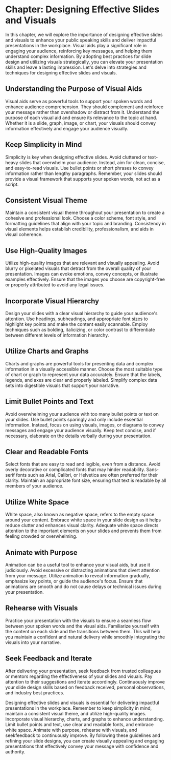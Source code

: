 Chapter: Designing Effective Slides and Visuals
===============================================

In this chapter, we will explore the importance of designing effective slides and visuals to enhance your public speaking skills and deliver impactful presentations in the workplace. Visual aids play a significant role in engaging your audience, reinforcing key messages, and helping them understand complex information. By adopting best practices for slide design and utilizing visuals strategically, you can elevate your presentation skills and leave a lasting impression. Let's delve into strategies and techniques for designing effective slides and visuals.

Understanding the Purpose of Visual Aids
----------------------------------------

Visual aids serve as powerful tools to support your spoken words and enhance audience comprehension. They should complement and reinforce your message rather than overshadow or distract from it. Understand the purpose of each visual aid and ensure its relevance to the topic at hand. Whether it is a slide, graph, image, or chart, your visuals should convey information effectively and engage your audience visually.

Keep Simplicity in Mind
-----------------------

Simplicity is key when designing effective slides. Avoid cluttered or text-heavy slides that overwhelm your audience. Instead, aim for clean, concise, and easy-to-read visuals. Use bullet points or short phrases to convey information rather than lengthy paragraphs. Remember, your slides should provide a visual framework that supports your spoken words, not act as a script.

Consistent Visual Theme
-----------------------

Maintain a consistent visual theme throughout your presentation to create a cohesive and professional look. Choose a color scheme, font style, and formatting guidelines that align with your topic and branding. Consistency in visual elements helps establish credibility, professionalism, and aids in visual coherence.

Use High-Quality Images
-----------------------

Utilize high-quality images that are relevant and visually appealing. Avoid blurry or pixelated visuals that detract from the overall quality of your presentation. Images can evoke emotions, convey concepts, or illustrate examples effectively. Ensure that the images you choose are copyright-free or properly attributed to avoid any legal issues.

Incorporate Visual Hierarchy
----------------------------

Design your slides with a clear visual hierarchy to guide your audience's attention. Use headings, subheadings, and appropriate font sizes to highlight key points and make the content easily scannable. Employ techniques such as bolding, italicizing, or color contrast to differentiate between different levels of information hierarchy.

Utilize Charts and Graphs
-------------------------

Charts and graphs are powerful tools for presenting data and complex information in a visually accessible manner. Choose the most suitable type of chart or graph to represent your data accurately. Ensure that the labels, legends, and axes are clear and properly labeled. Simplify complex data sets into digestible visuals that support your narrative.

Limit Bullet Points and Text
----------------------------

Avoid overwhelming your audience with too many bullet points or text on your slides. Use bullet points sparingly and only include essential information. Instead, focus on using visuals, images, or diagrams to convey messages and engage your audience visually. Keep text concise, and if necessary, elaborate on the details verbally during your presentation.

Clear and Readable Fonts
------------------------

Select fonts that are easy to read and legible, even from a distance. Avoid overly decorative or complicated fonts that may hinder readability. Sans-serif fonts such as Arial, Calibri, or Helvetica are often preferred for their clarity. Maintain an appropriate font size, ensuring that text is readable by all members of your audience.

Utilize White Space
-------------------

White space, also known as negative space, refers to the empty space around your content. Embrace white space in your slide design as it helps reduce clutter and enhances visual clarity. Adequate white space directs attention to the important elements on your slides and prevents them from feeling crowded or overwhelming.

Animate with Purpose
--------------------

Animation can be a useful tool to enhance your visual aids, but use it judiciously. Avoid excessive or distracting animations that divert attention from your message. Utilize animation to reveal information gradually, emphasize key points, or guide the audience's focus. Ensure that animations are smooth and do not cause delays or technical issues during your presentation.

Rehearse with Visuals
---------------------

Practice your presentation with the visuals to ensure a seamless flow between your spoken words and the visual aids. Familiarize yourself with the content on each slide and the transitions between them. This will help you maintain a confident and natural delivery while smoothly integrating the visuals into your narrative.

Seek Feedback and Iterate
-------------------------

After delivering your presentation, seek feedback from trusted colleagues or mentors regarding the effectiveness of your slides and visuals. Pay attention to their suggestions and iterate accordingly. Continuously improve your slide design skills based on feedback received, personal observations, and industry best practices.

Designing effective slides and visuals is essential for delivering impactful presentations in the workplace. Remember to keep simplicity in mind, maintain a consistent visual theme, and utilize high-quality images. Incorporate visual hierarchy, charts, and graphs to enhance understanding. Limit bullet points and text, use clear and readable fonts, and embrace white space. Animate with purpose, rehearse with visuals, and seekfeedback to continuously improve. By following these guidelines and refining your slide designs, you can create visually appealing and engaging presentations that effectively convey your message with confidence and authority.
